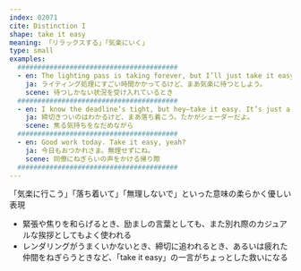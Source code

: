 ```yaml
---
index: 02071
cite: Distinction I
shape: take it easy
meaning: 「リラックスする」「気楽にいく」
type: small
examples:
  ########################################
  - en: The lighting pass is taking forever, but I’ll just take it easy and let it run.
    ja: ライティング処理にすごい時間かかってるけど、まあ気楽に待つとしよう。
    scene: 待つしかない状況を受け入れているとき
  ########################################
  - en: I know the deadline’s tight, but hey—take it easy. It’s just a shader.
    ja: 締切きついのはわかるけど、まあ落ち着こう。たかがシェーダーだよ。
    scene: 焦る気持ちをなだめながら
  ########################################
  - en: Good work today. Take it easy, yeah?
    ja: 今日もおつかれさま。無理せずにね。
    scene: 同僚にねぎらいの声をかける帰り際
  ########################################
---
```


「気楽に行こう」「落ち着いて」「無理しないで」といった意味の柔らかく優しい表現

- 緊張や焦りを和らげるとき、励ましの言葉としても、また別れ際のカジュアルな挨拶としてもよく使われる
- レンダリングがうまくいかないとき、締切に追われるとき、あるいは疲れた仲間をねぎらうときなど、「take it easy」の一言がちょっとした救いになる
